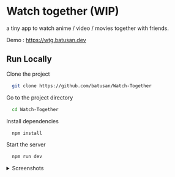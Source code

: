 
# Watch together (WIP)

a tiny app to watch anime / video / movies together with friends.

Demo : https://wtg.batusan.dev


## Run Locally

Clone the project

```bash
  git clone https://github.com/batusan/Watch-Together
```

Go to the project directory

```bash
  cd Watch-Together
```

Install dependencies

```bash
  npm install
```

Start the server

```bash
  npm run dev
```

<details>
  <summary>Screenshots</summary>
  
## Mobile Screenshots

![App Screenshot](./readme/screenshots/mobile-home.png)
![App Screenshot](./readme/screenshots/mobile-login.png)
![App Screenshot](./readme/screenshots/mobile-lobby.png)

## Desktop Screenshots

![App Screenshot](./readme/screenshots/hd-home.png)
![App Screenshot](./readme/screenshots/hd-login.png)
![App Screenshot](./readme/screenshots/hd.png)

</details>




